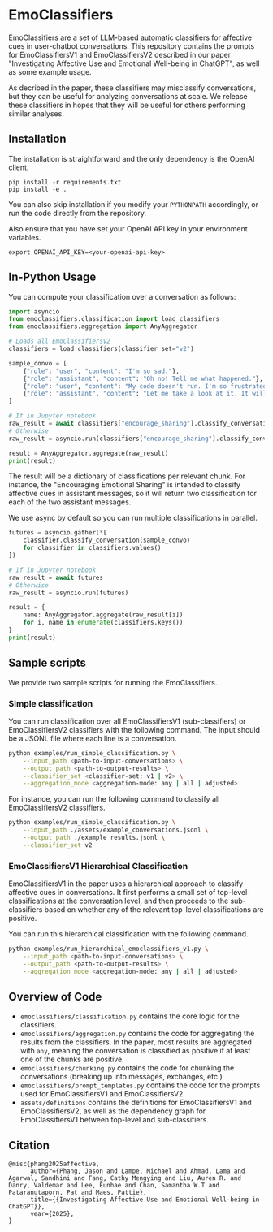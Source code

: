 # EmoClassifiers

EmoClassifiers are a set of LLM-based automatic classifiers for affective cues in user-chatbot conversations. This repository contains the prompts for EmoClassifiersV1 and EmoClassifiersV2 described in our paper "Investigating Affective Use and Emotional Well-being in ChatGPT", as well as some example usage.

As decribed in the paper, these classifiers may misclassify conversations, but they can be useful for analyzing conversations at scale. We release these classifiers in hopes that they will be useful for others performing similar analyses.

## Installation

The installation is straightforward and the only dependency is the OpenAI client.

```
pip install -r requirements.txt
pip install -e .
```

You can also skip installation if you modify your `PYTHONPATH` accordingly, or run the code directly from the repository.

Also ensure that you have set your OpenAI API key in your environment variables.

```
export OPENAI_API_KEY=<your-openai-api-key>
```

## In-Python Usage

You can compute your classification over a conversation as follows:

```python
import asyncio
from emoclassifiers.classification import load_classifiers
from emoclassifiers.aggregation import AnyAggregator

# Loads all EmoClassifiersV2
classifiers = load_classifiers(classifier_set="v2")

sample_convo = [
    {"role": "user", "content": "I'm so sad."},
    {"role": "assistant", "content": "Oh no! Tell me what happened."},
    {"role": "user", "content": "My code doesn't run. I'm so frustrated."},
    {"role": "assistant", "content": "Let me take a look at it. It will be okay."},
]

# If in Jupyter notebook
raw_result = await classifiers["encourage_sharing"].classify_conversation(sample_convo)
# Otherwise
raw_result = asyncio.run(classifiers["encourage_sharing"].classify_conversation(sample_convo))

result = AnyAggregator.aggregate(raw_result)
print(result)
```

The result will be a dictionary of classifications per relevant chunk. For instance, the "Encouraging Emotional Sharing" is intended to classify affective cues in assistant messages, so it will return two classification for each of the two assistant messages.

We use async by default so you can run multiple classifications in parallel.

```python
futures = asyncio.gather(*[
    classifier.classify_conversation(sample_convo)
    for classifier in classifiers.values()
])

# If in Jupyter notebook
raw_result = await futures
# Otherwise
raw_result = asyncio.run(futures)

result = {
    name: AnyAggregator.aggregate(raw_result[i])
    for i, name in enumerate(classifiers.keys())
}
print(result)
```

## Sample scripts

We provide two sample scripts for running the EmoClassifiers.

### Simple classification

You can run classification over all EmoClassifiersV1 (sub-classifiers) or EmoClassifiersV2 classifiers with the following command. The input should be a JSONL file where each line is a conversation.

```bash
python examples/run_simple_classification.py \
    --input_path <path-to-input-conversations> \
    --output_path <path-to-output-results> \
    --classifier_set <classifier-set: v1 | v2> \
    --aggregation_mode <aggregation-mode: any | all | adjusted>
```

For instance, you can run the following command to classify all EmoClassifiersV2 classifiers.

```bash
python examples/run_simple_classification.py \
    --input_path ./assets/example_conversations.jsonl \
    --output_path ./example_results.jsonl \
    --classifier_set v2
```

### EmoClassifiersV1 Hierarchical Classification

EmoClassifiersV1 in the paper uses a hierarchical approach to classify affective cues in conversations. It first performs a small set of top-level classifications at the conversation level, and then proceeds to the sub-classifiers based on whether any of the relevant top-level classifications are positive.

You can run this hierarchical classification with the following command.

```bash
python examples/run_hierarchical_emoclassifiers_v1.py \
    --input_path <path-to-input-conversations> \
    --output_path <path-to-output-results> \
    --aggregation_mode <aggregation-mode: any | all | adjusted>
```

## Overview of Code

- `emoclassifiers/classification.py` contains the core logic for the classifiers.
- `emoclassifiers/aggregation.py` contains the code for aggregating the results from the classifiers. In the paper, most results are aggregated with `any`, meaning the conversation is classified as positive if at least one of the chunks are positive.
- `emoclassifiers/chunking.py` contains the code for chunking the conversations (breaking up into messages, exchanges, etc.)
- `emoclassifiers/prompt_templates.py` contains the code for the prompts used for EmoClassifiersV1 and EmoClassifiersV2.
- `assets/definitions` contains the definitions for EmoClassifiersV1 and EmoClassifiersV2, as well as the dependency graph for EmoClassifiersV1 between top-level and sub-classifiers.

## Citation
```
@misc{phang2025affective,
      author={Phang, Jason and Lampe, Michael and Ahmad, Lama and Agarwal, Sandhini and Fang, Cathy Mengying and Liu, Auren R. and Danry, Valdemar and Lee, Eunhae and Chan, Samantha W.T and Pataranutaporn, Pat and Maes, Pattie},
      title={{Investigating Affective Use and Emotional Well-being in ChatGPT}},
      year={2025},
}
```
